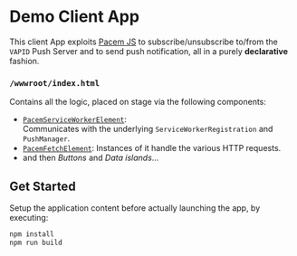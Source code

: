 ﻿# Demo Client App
This client App exploits [Pacem JS](https://js.pacem.it) to subscribe/unsubscribe
to/from the `VAPID` Push Server and to send push notification, all in a purely **declarative** fashion.

### `/wwwroot/index.html`
Contains all the logic, placed on stage via the following components:

- [`PacemServiceWorkerElement`](https://js.pacem.it/basic/serviceworker-proxy):  
Communicates with the underlying `ServiceWorkerRegistration` and `PushManager`.
- [`PacemFetchElement`](https://js.pacem.it/basic/fetch):
Instances of it handle the various HTTP requests.
- and then _Buttons_ and _Data islands_...

## Get Started
Setup the application content before actually launching the app, by executing:

```cmd
npm install
npm run build
```